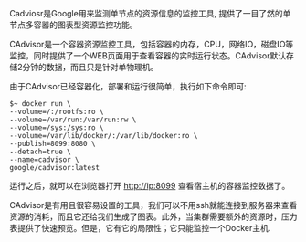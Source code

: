 Cadviosr是Google用来监测单节点的资源信息的监控工具, 提供了一目了然的单节点多容器的图表型资源监控功能。

CAdvisor是一个容器资源监控工具，包括容器的内存，CPU，网络IO，磁盘IO等监控，同时提供了一个WEB页面用于查看容器的实时运行状态。CAdvisor默认存储2分钟的数据，而且只是针对单物理机。

由于CAdvisor已经容器化，部署和运行很简单，执行如下命令即可:

```
$~ docker run \
--volume=/:/rootfs:ro \
--volume=/var/run:/var/run:rw \
--volume=/sys:/sys:ro \
--volume=/var/lib/docker/:/var/lib/docker:ro \
--publish=8099:8080 \
--detach=true \
--name=cadvisor \
google/cadvisor:latest
```

运行之后，就可以在浏览器打开 [http://ip:8099](http://ip:8099) 查看宿主机的容器监控数据了。



CAdvisor是有用且很容易设置的工具，我们可以不用ssh就能连接到服务器来查看资源的消耗，而且它还给我们生成了图表。此外，当集群需要额外的资源时，压力表提供了快速预览。但是，它有它的局限性；它只能监控一个Docker主机.

